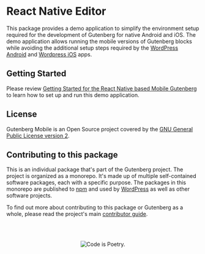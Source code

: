 # React Native Editor

This package provides a demo application to simplify the environment setup required for the development of Gutenberg for native Android and iOS. The demo application allows running the mobile versions of Gutenberg blocks while avoiding the additional setup steps required by the [WordPress Android](https://github.com/wordpress-mobile/WordPress-Android) and [Wordpress iOS](https://github.com/wordpress-mobile/WordPress-iOS) apps.

## Getting Started

Please review [Getting Started for the React Native based Mobile Gutenberg](/docs/contributors/code/react-native/getting-started-react-native.md) to learn how to set up and run this demo application.

## License

Gutenberg Mobile is an Open Source project covered by the [GNU General Public License version 2](LICENSE).

## Contributing to this package

This is an individual package that's part of the Gutenberg project. The project is organized as a monorepo. It's made up of multiple self-contained software packages, each with a specific purpose. The packages in this monorepo are published to [npm](https://www.npmjs.com/) and used by [WordPress](https://make.wordpress.org/core/) as well as other software projects.

To find out more about contributing to this package or Gutenberg as a whole, please read the project's main [contributor guide](https://github.com/WordPress/gutenberg/tree/HEAD/CONTRIBUTING.md).

<br /><br /><p align="center"><img src="https://s.w.org/style/images/codeispoetry.png?1" alt="Code is Poetry." /></p>
